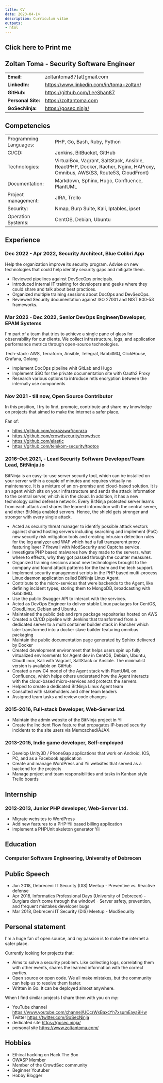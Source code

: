```yaml
---
title: CV
date: 2023-04-14
description: Curriculum vitae
outputs:
- html
---
```


<div id="printableArea" class="noPrint">
      <h2 onclick="printDiv('article')"/>Click here to Print me</h2>
</div>
<script src="/js/printme.js"></script>

## Zoltan Toma - Security Software Engineer

| | |
|-|-|
| **Email:** | zoltantoma87[at]gmail.com |
| **LinkedIn:** | https://www.linkedin.com/in/toma-zoltan/ |
| **GitHub:** |            https://github.com/LeeShan87 |
| **Personal Site:** |  https://zoltantoma.com |
| **GoSecNinja:** |    https://gosec.ninja/ |

## Competencies

| | |
|-|-|
| Programming Languages: | PHP, Go, Bash, Ruby, Python |
| CI/CD: | Jenkins, BitBucket, GitHub |
| Technologies: | VirtualBox, Vagrant, SaltStack, Ansible, ReactPHP, Docker, Racher, Nginx, HAProxy, Omnibus, AWS(S3, Route53, CloudFront) |
| Documentation: | Markdown, Sphinx, Hugo, Confluence, PlantUML |
| Project management: | JIRA, Trello |
| Security: | Nmap, Burp Suite, Kali, Iptables, ipset |
| Operation Systems: | CentOS, Debian, Ubuntu |

## Experience

### Dec 2022 - Apr 2022, Security Architect, Blue Colibri App

Help the organization improve its security program. Advise on new technologies that could help identify security gaps and mitigate them.

- Reviewed pipelines against DevSecOps principals.
- Introduced internal IT training for developers and geeks where they could share and talk about best practices.
- Organized multiple training sessions about DocOps and DevSecOps.
- Reviewed Security documentation against ISO 27001 and NIST 800-53 frameworks.

### Mar 2022 - Dec 2022, Senior DevOps Engineer/Developer,  EPAM Systems

I'm part of a team that tries to achieve a single pane of glass for observability for our
clients. We collect infrastructure, logs, and
application performance metrics through open-source technologies.

Tech-stack: AWS, Terraform, Ansible, Telegraf, RabbitMQ, ClickHouse, Grafana, Golang

- Implement DocOps pipeline whit GitLab and Hugo
- Implement SSO for the private documentation site with Oauth2 Proxy
- Research various options to introduce mtls encryption between the internally use components

### Nov 2021 - till now, Open Source Contributor

In this position, I try to find, promote, contribute and share my knowledge on projects that aimed to make the internet a safer place.

Fan of:
- https://github.com/corazawaf/coraza
- https://github.com/crowdsecurity/crowdsec
- https://github.com/elastic
- https://github.com/telekom-security/tpotce

### 2016-Oct 2021,  -   Lead Security Software Developer/Team Lead, BitNinja.io

BitNinja is an easy-to-use server security tool, which can be installed on your server within a couple of minutes and requires virtually no maintenance. It is a mixture of an on-premise and cloud-based solution. It is an agent which sits on your infrastructure and sends the attack information to the central server, which is in the cloud. In addition, it has a new technology called defense network. Every BitNinja protected server learns from each attack and shares the learned information with the central server, and other BitNinja enabled servers. Hence, the shield gets stronger and stronger with every single attack.

- Acted as security threat manager to identify possible attack vectors against shared hosting servers including searching and implement (PoC) new security risk mitigation tools and creating intrusion detection rules for the log analyzer and WAF which had a full transparent proxy featuring layer 7 firewall with ModSecurity and Captcha service.
- Investigate PHP based malwares how they made to the servers, what where to effects, why they got passed through the counter measures.
- Organized training sessions about new technologies brought to the company and found attack patterns for the team and the tech support.
- Implement security management scripts in the PHP based multi-process Linux daemon application called BitNinja Linux Agent.
- Contribute to the micro-services that were backends to the Agent, like defining incident types, storing them to MongoDB, broadcasting with RabbitMQ.
- Use the public Swagger API to interact with the services.
- Acted as DevOps Engineer to deliver stable Linux packages for CentOS, CloudLinux, Debian and Ubuntu.
- Maintained the public deb and rpm package repositories hosted on AWS
- Created a CI/CD pipeline with Jenkins that transformed from a dedicated server to a multi container builder stack in Rancher which later transformed into a docker slave builder featuring omnibus packaging
- Maintain the public documentation page generated by Sphinx delivered by Docker
- Created development environment that helps users spin up fully virtualized environments for Agent dev in CentOS, Debian, Ubuntu, CloudLinux, Kali with Vagrant, SaltStack or Ansible. The minimalist version is available on GitHub
- Created a new C4 model of the Agent stack with PlantUML on Confluence, which helps others understand how the Agent interacts with the cloud-based micro-services and protects the servers.
- Helped to create a dedicated BitNinja Linux Agent team
- Consulted with stakeholders and other team leaders
- Assigned team tasks and review code changes

### 2015-2016, Full-stack Developer, Web-Server Ltd.

- Maintain the admin website of the BitNinja project in Yii
- Create the Incident Flow feature that propagates IP-based security incidents to the site users via Memcached/AJAX.

### 2013-2015, Indie game developer, Self-employed

- Develop Unity3D / PhoneGap applications that work on Android, IOS, PC, and as a Facebook application
- Create and manage WordPress and Yii websites that served as a backend for the projects
- Manage project and team responsibilities and tasks in Kanban style Trello boards

## Internship

### 2012-2013, Junior PHP developer, Web-Server Ltd.

- Migrate websites to WordPress
- Add new features to a PHP-Yii based billing application
- Implement a PHPUnit skeleton generator Yii

## Education
### Computer Software Engineering, University of Debrecen

## Public Speech

- Jun 2018, Debreceni IT Security (DIS) Meetup - Preventive vs. Reactive defense
- Apr 2018, Informatics Professional Days (University of Debrecen) - Burglars don't come through the window! - Server safety, prevention, and frequent mistakes developer bugs
- Mar 2018, Debreceni IT Security (DIS) Meetup - ModSecurity

## Personal statement

I'm a huge fan of open source, and my passion is to make the internet a safer place.

Currently looking for projects that:

- Aims to solve a security problem. Like collecting logs, correlating them with other events, shares the learned information with the correct parties.
- Open source or open code. We all make mistakes, but the community can help us to resolve them faster.
- Written in Go. It can be deployed almost anywhere.

When I find similar projects I share them with you on my:

- YouTube channel https://www.youtube.com/channel/UCcrWxBaxcYh7xsumEaya9Hw
- Twitter https://twitter.com/GoSecNinja
- dedicated site https://gosec.ninja/
- personal site https://www.zoltantoma.com/

## Hobbies

- Ethical hacking on Hack The Box
- OWASP Member
- Member of the CrowdSec community
- Beginner Youtuber
- Hobby Blogger